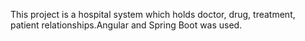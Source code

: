 This project is a hospital system which holds doctor, drug, treatment, patient relationships.Angular and Spring Boot was used.